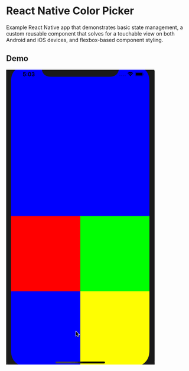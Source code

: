 # React Native Color Picker

Example React Native app that demonstrates basic state management, a custom reusable component that solves for a touchable view on both Android and iOS devices, and flexbox-based component styling.

## Demo
![](images/color-picker-demo.gif)
